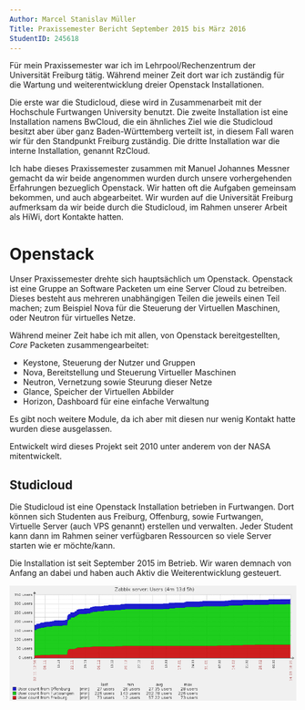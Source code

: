 ```yaml
---
Author: Marcel Stanislav Müller
Title: Praxissemester Bericht September 2015 bis März 2016
StudentID: 245618
---
```



Für mein Praxissemester war ich im Lehrpool/Rechenzentrum der Universität
Freiburg tätig. Während meiner Zeit dort war ich zuständig für die Wartung und
weiterentwicklung dreier Openstack Installationen.

Die erste war die Studicloud, diese wird in Zusammenarbeit mit der Hochschule
Furtwangen University benutzt.  Die zweite Installation ist eine Installation
namens BwCloud, die ein ähnliches Ziel wie die Studicloud besitzt aber über ganz
Baden-Württemberg verteilt ist, in diesem Fall waren wir für den Standpunkt
Freiburg zuständig. Die dritte Installation war die interne Installation,
genannt RzCloud.

Ich habe dieses Praxissemester zusammen mit Manuel Johannes Messner gemacht da
wir beide angenommen wurden durch unsere vorhergehenden Erfahrungen bezueglich
Openstack. Wir hatten oft die Aufgaben gemeinsam bekommen, und auch
abgearbeitet. Wir wurden auf die Universität Freiburg aufmerksam da wir beide
durch die Studicloud, im Rahmen unserer Arbeit als HiWi, dort Kontakte hatten.



Openstack
=========

Unser Praxissemester drehte sich hauptsächlich um Openstack. Openstack ist eine
Gruppe an Software Packeten um eine Server Cloud zu betreiben. Dieses besteht aus
mehreren unabhängigen Teilen die jeweils einen Teil machen; zum Beispiel Nova
für die Steuerung der Virtuellen Maschinen, oder Neutron für virtuelles Netze.

Während meiner Zeit habe ich mit allen, von Openstack bereitgestellten, _Core_
Packeten zusammengearbeitet:

- Keystone, Steuerung der Nutzer und Gruppen
- Nova, Bereitstellung und Steuerung Virtueller Maschinen
- Neutron, Vernetzung sowie Steurung dieser Netze
- Glance, Speicher der Virtuellen Abbilder
- Horizon, Dashboard für eine einfache Verwaltung

Es gibt noch weitere Module, da ich aber mit diesen nur wenig Kontakt hatte
wurden diese ausgelassen.

Entwickelt wird dieses Projekt seit 2010 unter anderem von der NASA
mitentwickelt.


Studicloud
----------

Die Studicloud ist eine Openstack Installation betrieben in Furtwangen. Dort
können sich Studenten aus Freiburg, Offenburg, sowie Furtwangen, Virtuelle
Server (auch VPS genannt) erstellen und verwalten. Jeder Student kann dann im
Rahmen seiner verfügbaren Ressourcen so viele Server starten wie er möchte/kann.

Die Installation ist seit September 2015 im Betrieb. Wir waren demnach von
Anfang an dabei und haben auch Aktiv die Weiterentwicklung gesteuert.

![Benutzer der Studicloud, nach Standort](users_studicloud.png)


